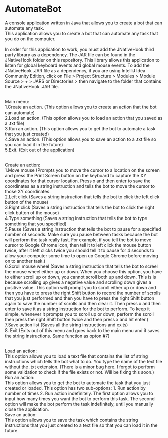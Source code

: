 # AutomateBot
A console application written in Java that allows you to create a bot that can automate any task.
<br>
This application allows you to create a bot that can automate any task that you do on the computer. 
<br>
<br>
In order for this application to work, you must add the JNativeHook third party library as a dependency. The JAR file can be found in the JNativeHook folder on this repository. This library allows this application to listen for global keyboard events and global mouse events. To add the JNativeHook .JAR file as a dependency, if you are using IntelliJ Idea Community Edition, click on File > Project Structure > Modules > Module Source > + > JARS or Directories > then navigate to the folder that contains the JNativeHook .JAR file.

<br>
Main menu:
<br>
1.Create an action. (This option allows you to create an action that the bot can automate)
<br>
2.Load an action. (This option allows you to load an action that you saved as a .txt file)
<br>
3.Run an action. (This option allows you to get the bot to automate a task that you just created)
<br>
4.Save an action. (This option allows you to save an action to a .txt file so you can load it in the future)
<br>
5.Exit. (Exit out of the application)

<br>
<br>

Create an action:
<br>
1.Move mouse (Prompts you to move the cursor to a location on the screen and press the Print Screen button on the keyboard to capture the XY coordinates for that cursor location. Press x and then enter to save the coordinates as a string instruction and tells the bot to move the cursor to those XY coordinates.
<br>
2.Left click (Saves a string instruction that tells the bot to click the left click button of the mouse)
<br>
3.Right click (Saves a string instruction that tells the bot to click the right click button of the mouse)
<br>
4.Type something (Saves a string instruction that tells the bot to type something that you specified)
<br>
5.Pause (Saves a string instruction that tells the bot to pause for a specified number of seconds. Make sure you pause between tasks because the bot will perform the task really fast. For example, if you tell the bot to move cursor to Google Chrome icon, then tell it to left click the mouse button twice, after it left clicks twice you should tell it to pause for 4 seconds to allow your computer some time to open up Google Chrome before moving on to another task.)
<br>
6.Scroll mouse wheel (Saves a string instruction that tells the bot to screel the mouse wheel either up or down. When you choose this option, you have to either scroll up or down, you cannot scroll both up and down. This is is because scrolling up gives a negative value and scrolling down gives a positive value. This option will prompt you to scroll either up or down and then you have to press the right Shift button to record the number of scrolls that you just performed and then you have to press the right Shift button again to save the number of scrolls and then clear it. Then press x and then enter to save it as a string instruction for the bot to perform. To keep it simple, whenever it prompts you to scroll up or down, perform the scroll then press the right Shift button twice and then press x and hit enter.)
<br>
7.Save action list (Saves all the string instructions and exits)
<br>
8. Exit (Exits out of this menu and goes back to the main menu and it saves the string instructions. Same function as opton #7)

<br>
Load an action:
<br>
This option allows you to load a text file that contains the list of string instructions which tells the bot what to do. You type the name of the text file without the .txt extension. (There is a minor bug here. I forgot to perform some validation to check if the file exists or not. Will be fixing this soon.)
<br>
Run an action:
<br>
This option allows you to get the bot to automate the task that you just created or loaded. This option has two sub-options: 1. Run action by number of times 2. Run action indefinitely. The first option allows you to input how many times you want the bot to perform this task. The second option will make the bot perform the task indefinitely, until you manually close the application.
<br>
Save an action:
<br>
This option allows you to save the task which contains the string instructions that you just created to a text file so that you can load it in the future.



  
